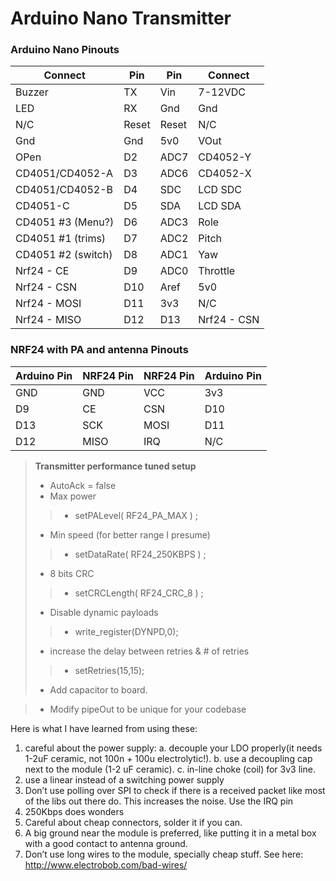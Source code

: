 # Arduino Nano Transmitter

### Arduino Nano Pinouts

| Connect |  Pin  | Pin   | Connect |
| ----- | ------ | ------ | ------ |
| Buzzer           | TX     | Vin   | 7-12VDC  |
| LED              | RX     | Gnd   | Gnd      |
| N/C              | Reset  | Reset | N/C      |
| Gnd              | Gnd    | 5v0   | VOut     |
| OPen             | D2     | ADC7  | CD4052-Y |
| CD4051/CD4052-A  | D3     | ADC6  | CD4052-X |
| CD4051/CD4052-B  | D4     | SDC   | LCD SDC  |
| CD4051-C         | D5     | SDA   | LCD SDA  |
| CD4051 #3 (Menu?)| D6     | ADC3  | Role     |
| CD4051 #1 (trims)| D7     | ADC2  | Pitch    |
| CD4051 #2 (switch)| D8    | ADC1  | Yaw      |
| Nrf24 - CE       | D9     | ADC0  | Throttle |
| Nrf24 - CSN      | D10    | Aref  | 5v0      |
| Nrf24 - MOSI     | D11    | 3v3   | N/C      |
| Nrf24 - MISO     | D12    | D13   | Nrf24 - CSN|

### NRF24 with PA and antenna Pinouts
| Arduino Pin |  NRF24 Pin  | NRF24 Pin   | Arduino Pin |
| ----- | ------ | ------ | ------ |
| GND   | GND    | VCC    | 3v3    |
| D9    | CE     | CSN    | D10    |
| D13   | SCK    | MOSI   | D11    |
| D12   | MISO   | IRQ    | N/C    |



> **Transmitter performance tuned setup**
> - AutoAck = false 
> - Max power 
>> - setPALevel( RF24_PA_MAX ) ; 
> - Min speed (for better range I presume)
>> - setDataRate( RF24_250KBPS ) ; 
> - 8 bits CRC
>> - setCRCLength( RF24_CRC_8 ) ; 
> - Disable dynamic payloads 
>> - write_register(DYNPD,0); 
> - increase the delay between retries & # of retries 
>> - setRetries(15,15);
> - Add capacitor to board.

> - Modify pipeOut to be unique for your codebase

Here is what I have learned from using these:
1. careful about the power supply: 
      a. decouple your LDO properly(it needs 1-2uF ceramic, not 100n + 100u electrolytic!). 
      b. use a decoupling cap next to the module (1-2 uF ceramic).
      c. in-line choke (coil) for 3v3 line.
2. use a linear instead of a switching power supply
3. Don’t use polling over SPI to check if there is a received packet like most of the libs out there do. This increases the noise. Use the IRQ pin
4. 250Kbps does wonders
5. Careful about cheap connectors, solder it if you can.
6. A big ground near the module is preferred, like putting it in a metal box with a good contact to antenna ground.
7. Don’t use long wires to the module, specially cheap stuff. See here: http://www.electrobob.com/bad-wires/
